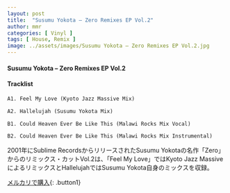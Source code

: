 ```yaml
---
layout: post
title:  "Susumu Yokota – Zero Remixes EP Vol.2"
author: mmr
categories: [ Vinyl ]
tags: [ House, Remix ]
image: ../assets/images/Susumu Yokota – Zero Remixes EP Vol.2.jpg
---
```


#### Susumu Yokota – Zero Remixes EP Vol.2

#### Tracklist
```md
A1. Feel My Love (Kyoto Jazz Massive Mix)

A2. Hallelujah (Susumu Yokota Mix)

B1. Could Heaven Ever Be Like This (Malawi Rocks Mix Vocal)

B2. Could Heaven Ever Be Like This (Malawi Rocks Mix Instrumental)
```

2001年にSublime RecordsからリリースされたSusumu Yokotaの名作「Zero」からのリミックス・カットVol.2は、「Feel My Love」ではKyoto Jazz MassiveによるリミックスとHallelujahではSusumu Yokota自身のミックスを収録。

[メルカリで購入](https://jp.mercari.com/item/m62284633728){: .button1}

